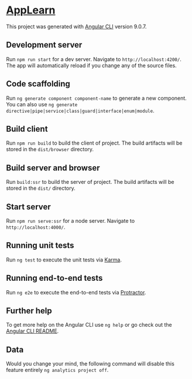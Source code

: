 # <a href="https://uladzimir-yeudakimovich.github.io/learn-app/">AppLearn</a>

This project was generated with [Angular CLI](https://github.com/angular/angular-cli) version 9.0.7.

## Development server
Run `npm run start` for a dev server. Navigate to `http://localhost:4200/`. The app will automatically reload if you change any of the source files.

## Code scaffolding
Run `ng generate component component-name` to generate a new component. You can also use `ng generate directive|pipe|service|class|guard|interface|enum|module`.

## Build client
Run `npm run build` to build the client of project. The build artifacts will be stored in the `dist/browser` directory.

## Build server and browser
Run `build:ssr` to build the server of project. The build artifacts will be stored in the `dist/` directory.

## Start server
Run `npm run serve:ssr` for a node server. Navigate to `http://localhost:4000/`.

## Running unit tests
Run `ng test` to execute the unit tests via [Karma](https://karma-runner.github.io).

## Running end-to-end tests
Run `ng e2e` to execute the end-to-end tests via [Protractor](http://www.protractortest.org/).

## Further help
To get more help on the Angular CLI use `ng help` or go check out the [Angular CLI README](https://github.com/angular/angular-cli/blob/master/README.md).

## Data
Would you change your mind, the following command will disable this feature entirely `ng analytics project off`.
